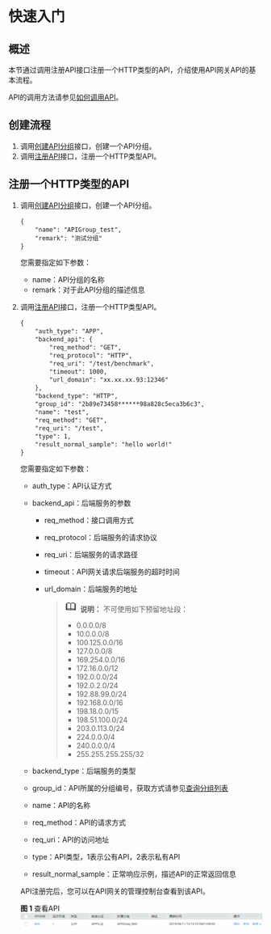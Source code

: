 # 快速入门<a name="ZH-CN_TOPIC_0000001081837253"></a>

## 概述<a name="zh-cn_topic_0108469200_section142673304107"></a>

本节通过调用注册API接口注册一个HTTP类型的API，介绍使用API网关API的基本流程。

API的调用方法请参见[如何调用API](构造请求.md#ZH-CN_TOPIC_0000001081976085)。

## 创建流程<a name="zh-cn_topic_0108469200_section114621034191316"></a>

1.  调用[创建API分组](CreateAPIGroup.md#ZH-CN_TOPIC_0000001081837255)接口，创建一个API分组。
2.  调用[注册API](CreateAPI.md#ZH-CN_TOPIC_0000001082135087)接口，注册一个HTTP类型API。

## 注册一个HTTP类型的API<a name="zh-cn_topic_0108469200_section79281954104911"></a>

1.  调用[创建API分组](CreateAPIGroup.md#ZH-CN_TOPIC_0000001081837255)接口，创建一个API分组。

    ```
    {
    	"name": "APIGroup_test",
    	"remark": "测试分组"
    }
    ```

    您需要指定如下参数：

    -   name：API分组的名称
    -   remark：对于此API分组的描述信息

2.  调用[注册API](CreateAPI.md#ZH-CN_TOPIC_0000001082135087)接口，注册一个HTTP类型API。

    ```
    {
    	"auth_type": "APP",
    	"backend_api": {
    		"req_method": "GET",
    		"req_protocol": "HTTP",
    		"req_uri": "/test/benchmark",
    		"timeout": 1000,
    		"url_domain": "xx.xx.xx.93:12346"
    	},
    	"backend_type": "HTTP",
    	"group_id": "2b89e73458******98a828c5eca3b6c3",
    	"name": "test",
    	"req_method": "GET",
    	"req_uri": "/test",
    	"type": 1,
    	"result_normal_sample": "hello world!"
    }
    ```

    您需要指定如下参数：

    -   auth\_type：API认证方式
    -   backend\_api：后端服务的参数
        -   req\_method：接口调用方式
        -   req\_protocol：后端服务的请求协议
        -   req\_uri：后端服务的请求路径
        -   timeout：API网关请求后端服务的超时时间
        -   url\_domain：后端服务的地址

            >![](public_sys-resources/icon-note.gif) **说明：** 
            >不可使用如下预留地址段：
            >-   0.0.0.0/8
            >-   10.0.0.0/8
            >-   100.125.0.0/16
            >-   127.0.0.0/8
            >-   169.254.0.0/16
            >-   172.16.0.0/12
            >-   192.0.0.0/24
            >-   192.0.2.0/24
            >-   192.88.99.0/24
            >-   192.168.0.0/16
            >-   198.18.0.0/15
            >-   198.51.100.0/24
            >-   203.0.113.0/24
            >-   224.0.0.0/4
            >-   240.0.0.0/4
            >-   255.255.255.255/32


    -   backend\_type：后端服务的类型
    -   group\_id：API所属的分组编号，获取方式请参见[查询分组列表](ViewAPIGrouplist.md#ZH-CN_TOPIC_0000001081837257)
    -   name：API的名称
    -   req\_method：API的请求方式
    -   req\_uri：API的访问地址
    -   type：API类型，1表示公有API，2表示私有API
    -   result\_normal\_sample：正常响应示例，描述API的正常返回信息

    API注册完后，您可以在API网关的管理控制台查看到该API。

    **图 1**  查看API<a name="zh-cn_topic_0108469200_fig209941138161814"></a>  
    ![](figures/查看API.png "查看API")


